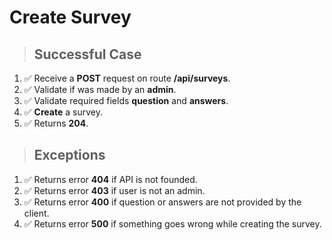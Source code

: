 # Create Survey

> ## Successful Case

1. ✅ Receive a **POST** request on route **/api/surveys**.
2. ✅ Validate if was made by an **admin**.
3. ✅ Validate required fields **question** and **answers**.
4. ✅ **Create** a survey.
5. ✅ Returns **204**.

> ## Exceptions

1. ✅ Returns error **404** if API is not founded.
2. ✅ Returns error **403** if user is not an admin.
3. ✅ Returns error **400** if question or answers are not provided by the client.
4. ✅ Returns error **500** if something goes wrong while creating the survey.
